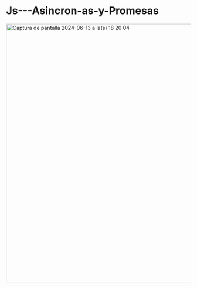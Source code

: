 # Js---Asincron-as-y-Promesas

<img width="706" alt="Captura de pantalla 2024-06-13 a la(s) 18 20 04" src="https://github.com/GiselaHurtado/Js---Asincron-as-y-Promesas/assets/168914320/60c6c9da-0c5a-44f5-a971-dd6d34828e31">
